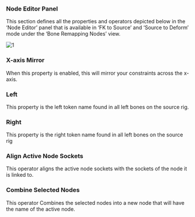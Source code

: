 ### Node Editor Panel
This section defines all the properties and operators depicted below in the ‘Node Editor’ panel that is available in ‘FK to Source’ and ‘Source to Deform’ mode under the ‘Bone Remapping Nodes’ view.

![1](https://blender-tools-documentation.s3.amazonaws.com/ue-to-rigify/images/node_editor_panel/1.png)

### X-axis Mirror

When this property is enabled, this will mirror your constraints across the x-axis.


### Left

This property is the left token name found in all left bones on the source rig.


### Right

This property is the right token name found in all left bones on the source rig


### Align Active Node  Sockets

This operator aligns the active node sockets with the sockets of the node it is linked to.


### Combine Selected Nodes

This operator Combines the selected nodes into a new node that will have the name of the active node.



